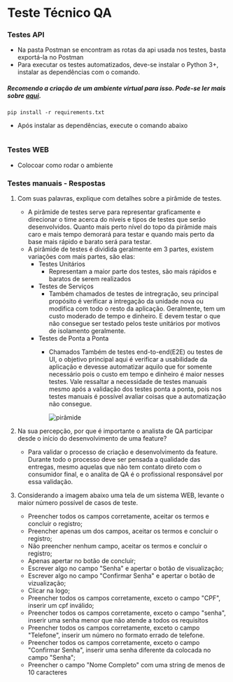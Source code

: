 # Teste Técnico QA

### Testes API
- Na pasta Postman se encontram as rotas da api usada nos testes, basta exportá-la no Postman
- Para executar os testes automatizados, deve-se instalar o Python 3+, instalar as dependências com o comando.
##### Recomendo a criação de um ambiente virtual para isso. Pode-se ler mais sobre [aqui](https://docs.python.org/pt-br/3/tutorial/venv.html).

~~~Shell
pip install -r requirements.txt
~~~ 
- Após instalar as dependências, execute o comando abaixo
~~~Shell
~~~

### Testes WEB
- Colocoar como rodar o ambiente

### Testes manuais - Respostas
1. Com suas palavras, explique com detalhes sobre a pirâmide de testes.
    - A pirâmide de testes serve para representar graficamente e direcionar o time acerca do níveis e tipos de testes que serão desenvolvidos. Quanto mais perto  nível do topo da pirâmide mais caro e mais tempo demorará para testar e quando mais perto da base mais rápido e barato será para testar.
    - A pirâmide de testes é dividida geralmente em 3 partes, existem variações com mais partes, são elas:
        - Testes Unitários
            - Representam a maior parte dos testes, são mais rápidos e baratos de serem realizados
        - Testes de Serviços
            - Também chamados de testes de intregração, seu principal propósito é verificar a intregação da unidade nova ou modifica com todo o resto da aplicação. Geralmente, tem um custo moderado de tempo e dinheiro. E devem testar o que não consegue ser testado pelos teste unitários por motivos de isolamento geralmente.
        - Testes de Ponta a Ponta
            - Chamados Também de testes end-to-end(E2E) ou testes de UI, o objetivo principal aqui é verificar a usabilidade da aplicação e devesse automatizar aquilo que for somente necessário pois o custo em tempo e dinheiro é maior nesses testes. Vale ressaltar a necessidade de testes manuais mesmo após a validação dos testes ponta a ponta, pois nos testes manuais é possível avaliar coisas que a automatização não consegue.

                ![pirâmide](https://lh5.googleusercontent.com/X-68m7pb9ZTvyya78WrLIwz9331GbhAHFziKDHaW-fXdqAxCMZFjmlWx1GM0TepbuvZn9ARWvotBn05WmWsNznDjxFmkslFab7IKxh8ghhPdM4t-f380m--Hbx4gqejRkYVh1jwZ)

1. Na sua percepção, por que é importante o analista de QA participar desde o início
do desenvolvimento de uma feature?
    - Para validar o processo de criação e desenvolvimento da feature. Durante todo o processo deve ser pensada a qualidade das entregas, mesmo aquelas que não tem contato direto com o consumidor final, e o analita de QA é o profissional responsável por essa validação.

1. Considerando a imagem abaixo uma tela de um sistema WEB, levante o maior
número possível de casos de teste.
    - Preencher todos os campos corretamente, aceitar os termos e concluir o registro;
    - Preencher apenas um dos campos, aceitar os termos e concluir o registro;
    - Não preencher nenhum campo, aceitar os termos e concluir o registro;
    - Apenas apertar no botão de concluir;
    - Escrever algo no campo "Senha" e apertar o botão de visualização;
    - Escrever algo no campo "Confirmar Senha" e apertar o botão de vizualização;
    - Clicar na logo;
    - Preencher todos os campos corretamente, exceto o campo "CPF", inserir um cpf inválido;
    - Preencher todos os campos corretamente, exceto o campo "senha", inserir uma senha menor que não atende a todos os requisitos
    - Preencher todos os campos corretamente, exceto o campo "Telefone", inserir um número no formato errado de telefone.
    - Preencher todos os campos corretamente, exceto o campo "Confirmar Senha", inserir uma senha diferente da colocada no campo "Senha";
    - Preencher o campo "Nome Completo" com uma string de menos de 10 caracteres
